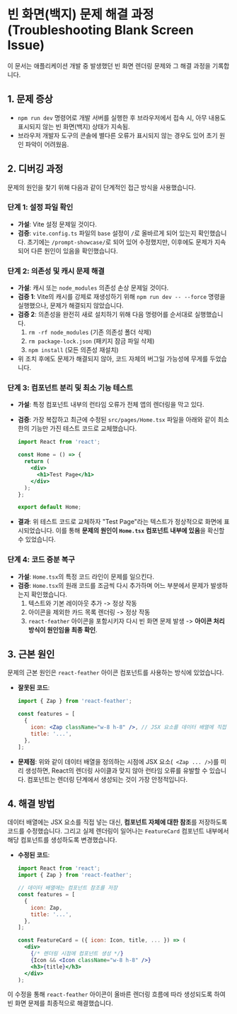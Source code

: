 
# 빈 화면(백지) 문제 해결 과정 (Troubleshooting Blank Screen Issue)

이 문서는 애플리케이션 개발 중 발생했던 빈 화면 렌더링 문제와 그 해결 과정을 기록합니다.

## 1. 문제 증상

- `npm run dev` 명령어로 개발 서버를 실행한 후 브라우저에서 접속 시, 아무 내용도 표시되지 않는 빈 화면(백지) 상태가 지속됨.
- 브라우저 개발자 도구의 콘솔에 별다른 오류가 표시되지 않는 경우도 있어 초기 원인 파악이 어려웠음.

## 2. 디버깅 과정

문제의 원인을 찾기 위해 다음과 같이 단계적인 접근 방식을 사용했습니다.

### 단계 1: 설정 파일 확인

- **가설**: Vite 설정 문제일 것이다.
- **검증**: `vite.config.ts` 파일의 `base` 설정이 `/`로 올바르게 되어 있는지 확인했습니다. 초기에는 `/prompt-showcase/`로 되어 있어 수정했지만, 이후에도 문제가 지속되어 다른 원인이 있음을 확인했습니다.

### 단계 2: 의존성 및 캐시 문제 해결

- **가설**: 캐시 또는 `node_modules` 의존성 손상 문제일 것이다.
- **검증 1**: Vite의 캐시를 강제로 재생성하기 위해 `npm run dev -- --force` 명령을 실행했으나, 문제가 해결되지 않았습니다.
- **검증 2**: 의존성을 완전히 새로 설치하기 위해 다음 명령어를 순서대로 실행했습니다.
  1. `rm -rf node_modules` (기존 의존성 폴더 삭제)
  2. `rm package-lock.json` (패키지 잠금 파일 삭제)
  3. `npm install` (모든 의존성 재설치)
- 위 조치 후에도 문제가 해결되지 않아, 코드 자체의 버그일 가능성에 무게를 두었습니다.

### 단계 3: 컴포넌트 분리 및 최소 기능 테스트

- **가설**: 특정 컴포넌트 내부의 런타임 오류가 전체 앱의 렌더링을 막고 있다.
- **검증**: 가장 복잡하고 최근에 수정된 `src/pages/Home.tsx` 파일을 아래와 같이 최소한의 기능만 가진 테스트 코드로 교체했습니다.

  ```jsx
  import React from 'react';

  const Home = () => {
    return (
      <div>
        <h1>Test Page</h1>
      </div>
    );
  };

  export default Home;
  ```

- **결과**: 위 테스트 코드로 교체하자 "Test Page"라는 텍스트가 정상적으로 화면에 표시되었습니다. 이를 통해 **문제의 원인이 `Home.tsx` 컴포넌트 내부에 있음**을 확신할 수 있었습니다.

### 단계 4: 코드 증분 복구

- **가설**: `Home.tsx`의 특정 코드 라인이 문제를 일으킨다.
- **검증**: `Home.tsx`의 원래 코드를 조금씩 다시 추가하며 어느 부분에서 문제가 발생하는지 확인했습니다.
  1. 텍스트와 기본 레이아웃 추가 -> 정상 작동
  2. 아이콘을 제외한 카드 목록 렌더링 -> 정상 작동
  3. `react-feather` 아이콘을 포함시키자 다시 빈 화면 문제 발생 -> **아이콘 처리 방식이 원인임을 최종 확인**.

## 3. 근본 원인

문제의 근본 원인은 `react-feather` 아이콘 컴포넌트를 사용하는 방식에 있었습니다.

- **잘못된 코드**:
  ```jsx
  import { Zap } from 'react-feather';

  const features = [
    {
      icon: <Zap className="w-8 h-8" />, // JSX 요소를 데이터 배열에 직접 할당
      title: '...',
    },
  ];
  ```

- **문제점**: 위와 같이 데이터 배열을 정의하는 시점에 JSX 요소(` <Zap ... />`)를 미리 생성하면, React의 렌더링 사이클과 맞지 않아 런타임 오류를 유발할 수 있습니다. 컴포넌트는 렌더링 단계에서 생성되는 것이 가장 안정적입니다.

## 4. 해결 방법

데이터 배열에는 JSX 요소를 직접 넣는 대신, **컴포넌트 자체에 대한 참조**를 저장하도록 코드를 수정했습니다. 그리고 실제 렌더링이 일어나는 `FeatureCard` 컴포넌트 내부에서 해당 컴포넌트를 생성하도록 변경했습니다.

- **수정된 코드**:
  ```jsx
  import React from 'react';
  import { Zap } from 'react-feather';

  // 데이터 배열에는 컴포넌트 참조를 저장
  const features = [
    {
      icon: Zap,
      title: '...',
    },
  ];

  const FeatureCard = ({ icon: Icon, title, ... }) => (
    <div>
      {/* 렌더링 시점에 컴포넌트 생성 */}
      {Icon && <Icon className="w-8 h-8" />}
      <h3>{title}</h3>
    </div>
  );
  ```

이 수정을 통해 `react-feather` 아이콘이 올바른 렌더링 흐름에 따라 생성되도록 하여 빈 화면 문제를 최종적으로 해결했습니다.
